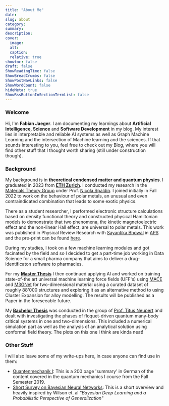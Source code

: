 ```yaml
---
title: "About Me"
date: 
slug: about
category:
summary:
description:
cover:
  image:
  alt:
  caption: 
  relative: true
showtoc: false
draft: false
ShowReadingTime: false
ShowBreadCrumbs: false
ShowPostNavLinks: false
ShowWordCount: false
hideMeta: true
ShowRssButtonInSectionTermList: false
---
```


<!-- <img src="images/pp.jpg> -->

<!-- ![Test](./pp.jpg) -->

<!-- 
In my daytime, I work as a Developer Advocate at a US Tech company. 

At night, I'm a content creator developing tutorials in data science for the following platforms:
- 📺 **YouTube**: [**Data Professor**](https://youtube.com/dataprofessor/), [**Coding Professor**](https://youtube.com/codingprofessor/)
- 📝 [**Medium Blogs**](https://data-professor.medium.com/).
- 💻 [**GitHub**](https://github.com/dataprofessor/)

In my previous role, I was an Associate Professor of Bioinformatics carrying out research in computational drug discovery:
- [**Google Scholar**](https://scholar.google.com/citations?user=df-l7zQAAAAJ&hl=en)
- [**ORCID**](https://orcid.org/0000-0003-1040-663X)
- [**SCOPUS**](https://www.scopus.com/authid/detail.uri?authorId=12039071300)
- [**ResearchGate**](https://www.researchgate.net/profile/Chanin-Nantasenamat-2)
- **GitHub**: [**chaninn**](https://github.com/chaninn/), [**chaninlab**](https://github.com/chaninlab/)

You can also connect with me at the following social platforms:
- [**Twitter**](https://twitter.com/thedataprof)
- [**LinkedIn**](https://www.linkedin.com/in/chanin-nantasenamat/) -->



### Welcome

Hi, I'm **Fabian Jaeger**. I am documenting my learnings about **Artificial Intelligence, Science** and **Software Development** in my blog. My interest lies in interpretable and reliable AI systems as well as Graph Machine Learning and the intersection of Machine learning and the sciences. If that sounds interesting to you, feel free to check out my Blog, where you will find other stuff that I thought worth sharing (still under construction though).


### Background

My background is in **theoretical condensed matter and quantum physics**. I graduated in 2023 from **[ETH Zurich](https://ethz.ch/en.html)**. I conducted my research in the [Materials Theory Group](https://theory.mat.ethz.ch/) under Prof. [Nicola Spaldin](https://scholar.google.de/citations?user=eUfdZowAAAAJ&hl=en). I joined initially in Fall 2022 to work on the behaviour of polar metals, an unusual and even contraindicated combination that leads to some exotic physics. 

There as a student researcher, I performed electronic structure calculations based on density functional theory and constructed physical Hamiltonian models to demonstrate that two phenomena, the kinetic magnetoelectric effect and the non-linear Hall effect, are universal to polar metals. This work was published in Physical Review Research with [Sayantika Bhowal](https://scholar.google.com/citations?user=KEbHeN0AAAAJ&hl=en) in [APS](https://journals.aps.org/prresearch/abstract/10.1103/PhysRevResearch.6.013251) and the pre-print can be found [here](https://arxiv.org/pdf/2309.09794.pdf).

During my studies, I took on a few machine learning modules and got facinated by the field and so I decided to get a part-time job working in Data Science for a small pharma company that aims to deliver a drug-identificaton software to pharmacies. 

For my **[Master Thesis](Master_Thesis.pdf)** I then continued applying AI and worked on training state-of-the art universal machine learning force fields (UFF's) using [MACE](https://arxiv.org/pdf/2206.07697.pdf) and [M3GNet](https://arxiv.org/pdf/2202.02450.pdf) for two-dimensional material using a curated dataset of roughly 88'000 structures and exploring it as an alternative method to using Cluster Expansion for alloy modelling. The results will be published as a Paper in the foreseeable future.


My **[Bachelor Thesis](Bachelor_Thesis.pdf)** was conducted in the group of [Prof. Titus Neupert](https://scholar.google.com/citations?user=zXNka-AAAAAJ&hl=en) and dealt with investigating the phases of floquet-driven quantum many-body critical systems in one and two-dimensions. This included a numerical simulation part as well as the analysis of an analytical solution using conformal field theory. The plots on this one I think are kinda neat!


### Other Stuff

I will also leave some of my write-ups here, in case anyone can find use in them:
- [Quantenmechanik I](Quantenmechanik.pdf): This is a 200 page 'summary' in German of the content covered in the quantum mechanics I course from the Fall Semester 2019.
- [Short Survey on Bayesian Neural Networks](Survey_BNN.pdf): This is a short overview and heavily inspired by Wilson et. al *"Bayesian Deep Learning and a Probabilistic Perspective of Generalization"*
<!-- - [Bachelor Thesis](Bachelor_Thesis.pdf) -->